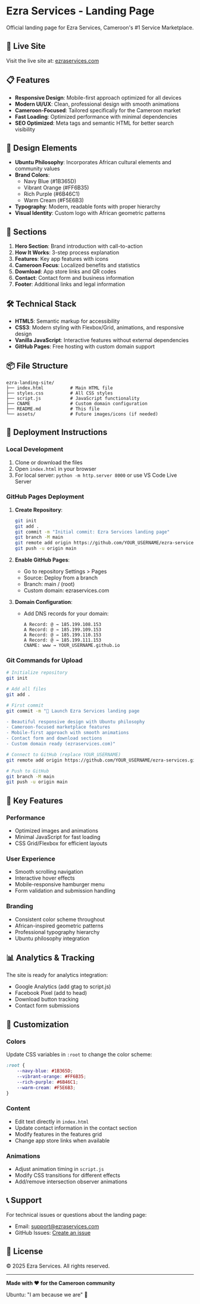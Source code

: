 # Ezra Services - Landing Page

Official landing page for Ezra Services, Cameroon's #1 Service Marketplace.

## 🚀 Live Site

Visit the live site at: [ezraservices.com](https://ezraservice.com)

## 📋 Features

- **Responsive Design**: Mobile-first approach optimized for all devices
- **Modern UI/UX**: Clean, professional design with smooth animations
- **Cameroon-Focused**: Tailored specifically for the Cameroon market
- **Fast Loading**: Optimized performance with minimal dependencies
- **SEO Optimized**: Meta tags and semantic HTML for better search visibility

## 🎨 Design Elements

- **Ubuntu Philosophy**: Incorporates African cultural elements and community values
- **Brand Colors**: 
  - Navy Blue (#1B365D)
  - Vibrant Orange (#FF6B35) 
  - Rich Purple (#6B46C1)
  - Warm Cream (#F5E6B3)
- **Typography**: Modern, readable fonts with proper hierarchy
- **Visual Identity**: Custom logo with African geometric patterns

## 📱 Sections

1. **Hero Section**: Brand introduction with call-to-action
2. **How It Works**: 3-step process explanation
3. **Features**: Key app features with icons
4. **Cameroon Focus**: Localized benefits and statistics
5. **Download**: App store links and QR codes
6. **Contact**: Contact form and business information
7. **Footer**: Additional links and legal information

## 🛠️ Technical Stack

- **HTML5**: Semantic markup for accessibility
- **CSS3**: Modern styling with Flexbox/Grid, animations, and responsive design
- **Vanilla JavaScript**: Interactive features without external dependencies
- **GitHub Pages**: Free hosting with custom domain support

## 📦 File Structure

```
ezra-landing-site/
├── index.html          # Main HTML file
├── styles.css          # All CSS styles
├── script.js           # JavaScript functionality
├── CNAME               # Custom domain configuration
├── README.md           # This file
└── assets/             # Future images/icons (if needed)
```

## 🚀 Deployment Instructions

### Local Development

1. Clone or download the files
2. Open `index.html` in your browser
3. For local server: `python -m http.server 8000` or use VS Code Live Server

### GitHub Pages Deployment

1. **Create Repository**:
   ```bash
   git init
   git add .
   git commit -m "Initial commit: Ezra Services landing page"
   git branch -M main
   git remote add origin https://github.com/YOUR_USERNAME/ezra-services.git
   git push -u origin main
   ```

2. **Enable GitHub Pages**:
   - Go to repository Settings > Pages
   - Source: Deploy from a branch
   - Branch: main / (root)
   - Custom domain: ezraservices.com

3. **Domain Configuration**:
   - Add DNS records for your domain:
     ```
     A Record: @ → 185.199.108.153
     A Record: @ → 185.199.109.153
     A Record: @ → 185.199.110.153
     A Record: @ → 185.199.111.153
     CNAME: www → YOUR_USERNAME.github.io
     ```

### Git Commands for Upload

```bash
# Initialize repository
git init

# Add all files
git add .

# First commit
git commit -m "🚀 Launch Ezra Services landing page

- Beautiful responsive design with Ubuntu philosophy
- Cameroon-focused marketplace features
- Mobile-first approach with smooth animations
- Contact form and download sections
- Custom domain ready (ezraservices.com)"

# Connect to GitHub (replace YOUR_USERNAME)
git remote add origin https://github.com/YOUR_USERNAME/ezra-services.git

# Push to GitHub
git branch -M main
git push -u origin main
```

## 🎯 Key Features

### Performance
- Optimized images and animations
- Minimal JavaScript for fast loading
- CSS Grid/Flexbox for efficient layouts

### User Experience
- Smooth scrolling navigation
- Interactive hover effects
- Mobile-responsive hamburger menu
- Form validation and submission handling

### Branding
- Consistent color scheme throughout
- African-inspired geometric patterns
- Professional typography hierarchy
- Ubuntu philosophy integration

## 📊 Analytics & Tracking

The site is ready for analytics integration:
- Google Analytics (add gtag to script.js)
- Facebook Pixel (add to head)
- Download button tracking
- Contact form submissions

## 🔧 Customization

### Colors
Update CSS variables in `:root` to change the color scheme:
```css
:root {
    --navy-blue: #1B365D;
    --vibrant-orange: #FF6B35;
    --rich-purple: #6B46C1;
    --warm-cream: #F5E6B3;
}
```

### Content
- Edit text directly in `index.html`
- Update contact information in the contact section
- Modify features in the features grid
- Change app store links when available

### Animations
- Adjust animation timing in `script.js`
- Modify CSS transitions for different effects
- Add/remove intersection observer animations

## 📞 Support

For technical issues or questions about the landing page:
- Email: support@ezraservices.com
- GitHub Issues: [Create an issue](https://github.com/YOUR_USERNAME/ezra-services/issues)

## 📄 License

© 2025 Ezra Services. All rights reserved.

---

**Made with ❤️ for the Cameroon community**

Ubuntu: "I am because we are" 🤝
